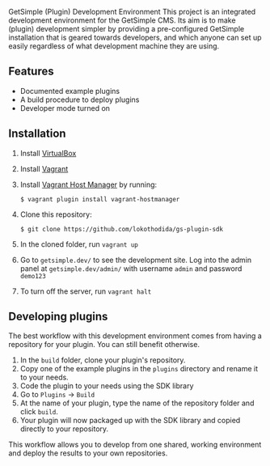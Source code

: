 GetSimple (Plugin) Development Environment
This project is an integrated development environment for the GetSimple CMS.
Its aim is to make (plugin) development simpler by providing a pre-configured
GetSimple installation that is geared towards developers, and which anyone can
set up easily regardless of what development machine they are using.

## Features

* Documented example plugins
* A build procedure to deploy plugins
* Developer mode turned on

## Installation

1. Install [VirtualBox](https://www.virtualbox.org/)
2. Install [Vagrant](https://www.vagrantup.com/)
3. Install [Vagrant Host Manager](https://github.com/smdahlen/vagrant-hostmanager)
by running:

    ```
    $ vagrant plugin install vagrant-hostmanager
    ```

4. Clone this repository:

    ```
    $ git clone https://github.com/lokothodida/gs-plugin-sdk
    ```

5. In the cloned folder, run `vagrant up`
6. Go to `getsimple.dev/` to see the development site. Log into the admin
panel at `getsimple.dev/admin/` with username `admin` and password `demo123`
7. To turn off the server, run `vagrant halt`

## Developing plugins

The best workflow with this development environment comes from having a
repository for your plugin. You can still benefit otherwise.

1. In the `build` folder, clone your plugin's repository.
2. Copy one of the example plugins in the `plugins` directory and rename it to
your needs.
3. Code the plugin to your needs using the SDK library
4. Go to `Plugins` -> `Build`
5. At the name of your plugin, type the name of the repository folder and click
`build`.
6. Your plugin will now packaged up with the SDK library and copied directly to
your repository.

This workflow allows you to develop from one shared, working environment and
deploy the results to your own repositories.
